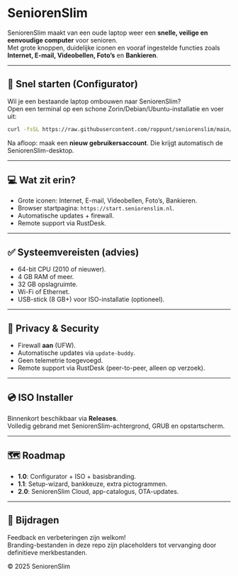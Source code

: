 # SeniorenSlim

SeniorenSlim maakt van een oude laptop weer een **snelle, veilige en eenvoudige computer** voor senioren.  
Met grote knoppen, duidelijke iconen en vooraf ingestelde functies zoals **Internet, E-mail, Videobellen, Foto’s** en **Bankieren**.

---

## 🚀 Snel starten (Configurator)

Wil je een bestaande laptop ombouwen naar SeniorenSlim?  
Open een terminal op een schone Zorin/Debian/Ubuntu-installatie en voer uit:

```bash
curl -fsSL https://raw.githubusercontent.com/roppunt/seniorenslim/main/scripts/A_configurator_install.sh | sudo bash
```

Na afloop: maak een **nieuw gebruikersaccount**. Die krijgt automatisch de SeniorenSlim-desktop.

---

## 💻 Wat zit erin?

- Grote iconen: Internet, E-mail, Videobellen, Foto’s, Bankieren.  
- Browser startpagina: `https://start.seniorenslim.nl`.  
- Automatische updates + firewall.  
- Remote support via RustDesk.  

---

## ✅ Systeemvereisten (advies)

- 64-bit CPU (2010 of nieuwer).  
- 4 GB RAM of meer.  
- 32 GB opslagruimte.  
- Wi-Fi of Ethernet.  
- USB-stick (8 GB+) voor ISO-installatie (optioneel).  

---

## 🔐 Privacy & Security

- Firewall **aan** (UFW).  
- Automatische updates via `update-buddy`.  
- Geen telemetrie toegevoegd.  
- Remote support via RustDesk (peer-to-peer, alleen op verzoek).  

---

## 💿 ISO Installer

Binnenkort beschikbaar via **Releases**.  
Volledig gebrand met SeniorenSlim-achtergrond, GRUB en opstartscherm.

---

## 🗺️ Roadmap

- **1.0**: Configurator + ISO + basisbranding.  
- **1.1**: Setup-wizard, bankkeuze, extra pictogrammen.  
- **2.0**: SeniorenSlim Cloud, app-catalogus, OTA-updates.  

---

## 🤝 Bijdragen

Feedback en verbeteringen zijn welkom!  
Branding-bestanden in deze repo zijn placeholders tot vervanging door definitieve merkbestanden.  

© 2025 SeniorenSlim
